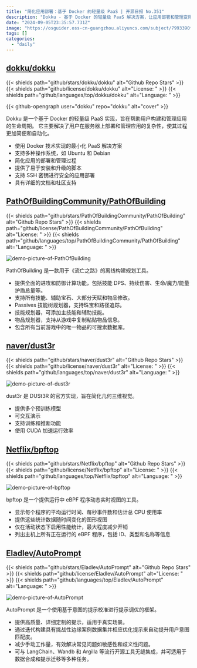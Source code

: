 ```yaml
---
title: "简化应用部署：基于 Docker 的轻量级 PaaS | 开源日报 No.351"
description: "Dokku - 基于 Docker 的轻量级 PaaS 解决方案，让应用部署和管理变得更简便和自动化，支持多种操作系统，提供安全的应用部署方式，拥有详细的文档和社区支持，让您轻松构建和管理应用的生命周期。"
date: "2024-09-05T23:35:57.731Z"
image: "https://osguider.oss-cn-guangzhou.aliyuncs.com/subject/7993390f464edefc7a814ba878f62713.png"
tags: []
categories:
  - "daily"
---
```


## [dokku/dokku](https://github.com/dokku/dokku)

{{< shields path="github/stars/dokku/dokku" alt="Github Repo Stars" >}} {{< shields path="github/license/dokku/dokku" alt="License: " >}} {{< shields path="github/languages/top/dokku/dokku" alt="Language: " >}}

{{< github-opengraph user="dokku" repo="dokku" alt="cover" >}}

Dokku 是一个基于 Docker 的轻量级 PaaS 实现，旨在帮助用户构建和管理应用的生命周期。
它主要解决了用户在服务器上部署和管理应用的复杂性，使其过程更加简便和自动化。

- 使用 Docker 技术实现的最小化 PaaS 解决方案
- 支持多种操作系统，如 Ubuntu 和 Debian
- 简化应用的部署和管理过程
- 提供了易于安装和升级的脚本
- 支持 SSH 密钥进行安全的应用部署
- 具有详细的文档和社区支持
  
## [PathOfBuildingCommunity/PathOfBuilding](https://github.com/PathOfBuildingCommunity/PathOfBuilding)

{{< shields path="github/stars/PathOfBuildingCommunity/PathOfBuilding" alt="Github Repo Stars" >}} {{< shields path="github/license/PathOfBuildingCommunity/PathOfBuilding" alt="License: " >}} {{< shields path="github/languages/top/PathOfBuildingCommunity/PathOfBuilding" alt="Language: " >}}

![demo-picture-of-PathOfBuilding](https://static.osguider.com/subject/github/PathOfBuildingCommunity/PathOfBuilding/82877443130dc3be6e13c1feca7dc413.png)

PathOfBuilding 是一款用于《流亡之路》的离线构建规划工具。

- 提供全面的进攻和防御计算功能，包括技能 DPS、持续伤害、生命/魔力/能量护盾总量等。
- 支持所有技能、辅助宝石、大部分天赋和物品修改。
- Passives 技能树规划器，支持珠宝和路径追踪。
- 技能规划器，可添加主技能和辅助技能。
- 物品规划器，支持从游戏中复制粘贴物品信息。
- 包含所有当前游戏中的唯一物品的可搜索数据库。
  
## [naver/dust3r](https://github.com/naver/dust3r)

{{< shields path="github/stars/naver/dust3r" alt="Github Repo Stars" >}} {{< shields path="github/license/naver/dust3r" alt="License: " >}} {{< shields path="github/languages/top/naver/dust3r" alt="Language: " >}}

![demo-picture-of-dust3r](https://static.osguider.com/subject/github/naver/dust3r/1a42c869b72559bd19ffecc2da52a57a.jpg)

dust3r 是 DUSt3R 的官方实现，旨在简化几何三维视觉。

- 提供多个预训练模型
- 可交互演示
- 支持训练和推断功能
- 使用 CUDA 加速运行效率
  
## [Netflix/bpftop](https://github.com/Netflix/bpftop)

{{< shields path="github/stars/Netflix/bpftop" alt="Github Repo Stars" >}} {{< shields path="github/license/Netflix/bpftop" alt="License: " >}} {{< shields path="github/languages/top/Netflix/bpftop" alt="Language: " >}}

![demo-picture-of-bpftop](https://static.osguider.com/subject/github/Netflix/bpftop/84bbcb70d0dbe919638b184df256be96.gif)

bpftop 是一个提供运行中 eBPF 程序动态实时视图的工具。

- 显示每个程序的平均运行时间、每秒事件数和估计总 CPU 使用率
- 提供这些统计数据随时间变化的图形视图
- 仅在活动状态下启用性能统计，最大程度减少开销
- 列出主机上所有正在运行的 eBPF 程序，包括 ID、类型和名称等信息
  
## [Eladlev/AutoPrompt](https://github.com/Eladlev/AutoPrompt)

{{< shields path="github/stars/Eladlev/AutoPrompt" alt="Github Repo Stars" >}} {{< shields path="github/license/Eladlev/AutoPrompt" alt="License: " >}} {{< shields path="github/languages/top/Eladlev/AutoPrompt" alt="Language: " >}}

![demo-picture-of-AutoPrompt](https://static.osguider.com/subject/github/Eladlev/AutoPrompt/fd010fd3c78b44d553cc34d9903a7e74.png)

AutoPrompt 是一个使用基于意图的提示校准进行提示调优的框架。

- 提供高质量、详细定制的提示，适用于真实场景。
- 通过迭代构建具有挑战性边缘案例数据集并相应优化提示来自动提升用户意图匹配度。
- 减少手动工作量，有效解决常见问题如敏感性和歧义性问题。
- 可与 LangChain、Wandb 和 Argilla 等流行开源工具无缝集成，并可适用于数据合成和提示迁移等多种任务。
  

